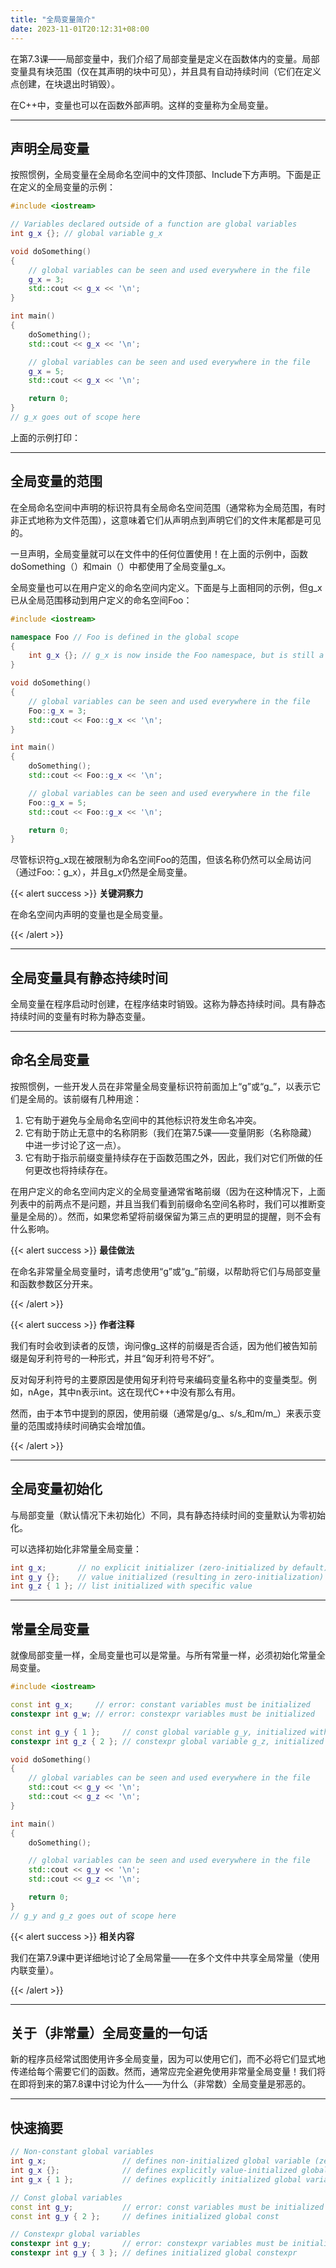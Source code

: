 ```yaml
---
title: "全局变量简介"
date: 2023-11-01T20:12:31+08:00
---
```


在第7.3课——局部变量中，我们介绍了局部变量是定义在函数体内的变量。局部变量具有块范围（仅在其声明的块中可见），并且具有自动持续时间（它们在定义点创建，在块退出时销毁）。

在C++中，变量也可以在函数外部声明。这样的变量称为全局变量。

***
## 声明全局变量

按照惯例，全局变量在全局命名空间中的文件顶部、Include下方声明。下面是正在定义的全局变量的示例：

```C++
#include <iostream>

// Variables declared outside of a function are global variables
int g_x {}; // global variable g_x

void doSomething()
{
    // global variables can be seen and used everywhere in the file
    g_x = 3;
    std::cout << g_x << '\n';
}

int main()
{
    doSomething();
    std::cout << g_x << '\n';

    // global variables can be seen and used everywhere in the file
    g_x = 5;
    std::cout << g_x << '\n';

    return 0;
}
// g_x goes out of scope here
```

上面的示例打印：

***
## 全局变量的范围

在全局命名空间中声明的标识符具有全局命名空间范围（通常称为全局范围，有时非正式地称为文件范围），这意味着它们从声明点到声明它们的文件末尾都是可见的。

一旦声明，全局变量就可以在文件中的任何位置使用！在上面的示例中，函数doSomething（）和main（）中都使用了全局变量g_x。

全局变量也可以在用户定义的命名空间内定义。下面是与上面相同的示例，但g_x已从全局范围移动到用户定义的命名空间Foo：

```C++
#include <iostream>

namespace Foo // Foo is defined in the global scope
{
    int g_x {}; // g_x is now inside the Foo namespace, but is still a global variable
}

void doSomething()
{
    // global variables can be seen and used everywhere in the file
    Foo::g_x = 3;
    std::cout << Foo::g_x << '\n';
}

int main()
{
    doSomething();
    std::cout << Foo::g_x << '\n';

    // global variables can be seen and used everywhere in the file
    Foo::g_x = 5;
    std::cout << Foo::g_x << '\n';

    return 0;
}
```

尽管标识符g_x现在被限制为命名空间Foo的范围，但该名称仍然可以全局访问（通过Foo:：g_x），并且g_x仍然是全局变量。

{{< alert success >}}
**关键洞察力**

在命名空间内声明的变量也是全局变量。

{{< /alert >}}

***
## 全局变量具有静态持续时间

全局变量在程序启动时创建，在程序结束时销毁。这称为静态持续时间。具有静态持续时间的变量有时称为静态变量。

***
## 命名全局变量

按照惯例，一些开发人员在非常量全局变量标识符前面加上“g”或“g_”，以表示它们是全局的。该前缀有几种用途：

1. 它有助于避免与全局命名空间中的其他标识符发生命名冲突。
2. 它有助于防止无意中的名称阴影（我们在第7.5课——变量阴影（名称隐藏）中进一步讨论了这一点）。
3. 它有助于指示前缀变量持续存在于函数范围之外，因此，我们对它们所做的任何更改也将持续存在。


在用户定义的命名空间内定义的全局变量通常省略前缀（因为在这种情况下，上面列表中的前两点不是问题，并且当我们看到前缀命名空间名称时，我们可以推断变量是全局的）。然而，如果您希望将前缀保留为第三点的更明显的提醒，则不会有什么影响。

{{< alert success >}}
**最佳做法**

在命名非常量全局变量时，请考虑使用“g”或“g_”前缀，以帮助将它们与局部变量和函数参数区分开来。

{{< /alert >}}

{{< alert success >}}
**作者注释**

我们有时会收到读者的反馈，询问像g_这样的前缀是否合适，因为他们被告知前缀是匈牙利符号的一种形式，并且“匈牙利符号不好”。

反对匈牙利符号的主要原因是使用匈牙利符号来编码变量名称中的变量类型。例如，nAge，其中n表示int。这在现代C++中没有那么有用。

然而，由于本节中提到的原因，使用前缀（通常是g/g_、s/s_和m/m_）来表示变量的范围或持续时间确实会增加值。

{{< /alert >}}

***
## 全局变量初始化

与局部变量（默认情况下未初始化）不同，具有静态持续时间的变量默认为零初始化。

可以选择初始化非常量全局变量：

```C++
int g_x;       // no explicit initializer (zero-initialized by default)
int g_y {};    // value initialized (resulting in zero-initialization)
int g_z { 1 }; // list initialized with specific value
```

***
## 常量全局变量

就像局部变量一样，全局变量也可以是常量。与所有常量一样，必须初始化常量全局变量。

```C++
#include <iostream>

const int g_x;     // error: constant variables must be initialized
constexpr int g_w; // error: constexpr variables must be initialized

const int g_y { 1 };     // const global variable g_y, initialized with a value
constexpr int g_z { 2 }; // constexpr global variable g_z, initialized with a value

void doSomething()
{
    // global variables can be seen and used everywhere in the file
    std::cout << g_y << '\n';
    std::cout << g_z << '\n';
}

int main()
{
    doSomething();

    // global variables can be seen and used everywhere in the file
    std::cout << g_y << '\n';
    std::cout << g_z << '\n';

    return 0;
}
// g_y and g_z goes out of scope here
```

{{< alert success >}}
**相关内容**

我们在第7.9课中更详细地讨论了全局常量——在多个文件中共享全局常量（使用内联变量）。

{{< /alert >}}

***
## 关于（非常量）全局变量的一句话

新的程序员经常试图使用许多全局变量，因为可以使用它们，而不必将它们显式地传递给每个需要它们的函数。然而，通常应完全避免使用非常量全局变量！我们将在即将到来的第7.8课中讨论为什么——为什么（非常数）全局变量是邪恶的。

***
## 快速摘要

```C++
// Non-constant global variables
int g_x;                 // defines non-initialized global variable (zero initialized by default)
int g_x {};              // defines explicitly value-initialized global variable
int g_x { 1 };           // defines explicitly initialized global variable

// Const global variables
const int g_y;           // error: const variables must be initialized
const int g_y { 2 };     // defines initialized global const

// Constexpr global variables
constexpr int g_y;       // error: constexpr variables must be initialized
constexpr int g_y { 3 }; // defines initialized global constexpr
```

